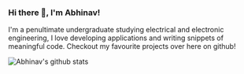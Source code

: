 ### Hi there 👋, I'm Abhinav!

I'm a penultimate undergraduate studying electrical and electronic engineering, I love developing applications and writing snippets of meaningful code. Checkout my favourite projects over here on github!

![Abhinav's github stats](https://github-readme-stats.vercel.app/api?username=abhinav112&count_private=true&show_icons=true&theme=dark)

